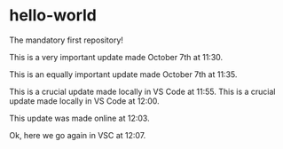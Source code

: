 # hello-world
The mandatory first repository!

This is a very important update made October 7th at 11:30.

This is an equally important update made October 7th at 11:35.

This is a crucial update made locally in VS Code at 11:55.
This is a crucial update made locally in VS Code at 12:00.

This update was made online at 12:03.

Ok, here we go again in VSC at 12:07.